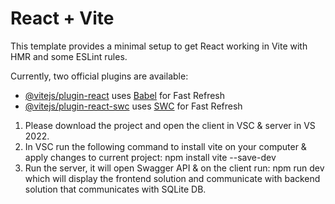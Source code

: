 # React + Vite

This template provides a minimal setup to get React working in Vite with HMR and some ESLint rules.

Currently, two official plugins are available:

- [@vitejs/plugin-react](https://github.com/vitejs/vite-plugin-react/blob/main/packages/plugin-react/README.md) uses [Babel](https://babeljs.io/) for Fast Refresh
- [@vitejs/plugin-react-swc](https://github.com/vitejs/vite-plugin-react-swc) uses [SWC](https://swc.rs/) for Fast Refresh

1. Please download the project and open the client in VSC & server in VS 2022.
2. In VSC run the following command to install vite on your computer & apply changes to current project: npm install vite --save-dev
3. Run the server, it will open Swagger API & on the client run: npm run dev which will display the frontend solution and communicate with backend solution that communicates with SQLite DB.

